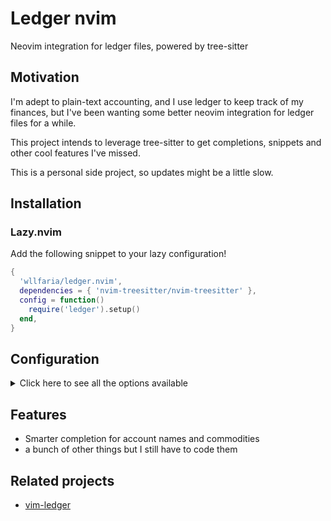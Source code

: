 # Ledger nvim

Neovim integration for ledger files, powered by tree-sitter

## Motivation

I'm adept to plain-text accounting, and I use ledger to keep track of my
finances, but I've been wanting some better neovim integration for ledger
files for a while.

This project intends to leverage tree-sitter to get completions, snippets
and other cool features I've missed.

This is a personal side project, so updates might be a little slow.

## Installation

### Lazy.nvim

Add the following snippet to your lazy configuration!

```lua
{
  'wllfaria/ledger.nvim',
  dependencies = { 'nvim-treesitter/nvim-treesitter' },
  config = function()
    require('ledger').setup()
  end,
}
```

## Configuration

<details>
<summary>Click here to see all the options available</summary>

```lua
{
  -- extensions that will be considered ledger files.
  extensions = {
    "ledger",
    "hledger",
    "journal",
  },
  -- which completion engine to use, if any
  completion = {
    cmp = { enabled = false },
    coq = { enabled = false },
  },
}
```

</details>

## Features

- Smarter completion for account names and commodities
- a bunch of other things but I still have to code them

## Related projects

- [vim-ledger](https://github.com/ledger/vim-ledger)
